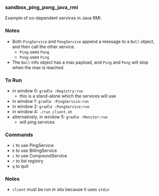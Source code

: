 
### sandbox_ping_pong_java_rmi

Example of co-dependent services in Java RMI.

### Notes

* Both `PingService` and `PongService` append a message to a `Ball` object, and then call the other service.
    * `Ping` uses `Pong`
    * `Pong` uses `Ping` 
* The `Ball` info object has a max payload, and `Ping` and `Pong` will stop when the max is reached.

### To Run

* in window 0: `gradle :Registry:run`
    * this is a stand-alone which the services will use
* in window 1: `gradle :PingService:run`
* in window 2: `gradle :PongService:run`
* in window 4: `./run_client.sh`
* alternatively, in window 5: `gradle :Monitor:run`
    * will ping services

### Commands

* `i` to use PingService
* `b` to use BillingService
* `c` to use CompoundService
* `r` to list registry
* `q` to quit

### Notes

* `client` must be run _in situ_ because it uses `stdin`
